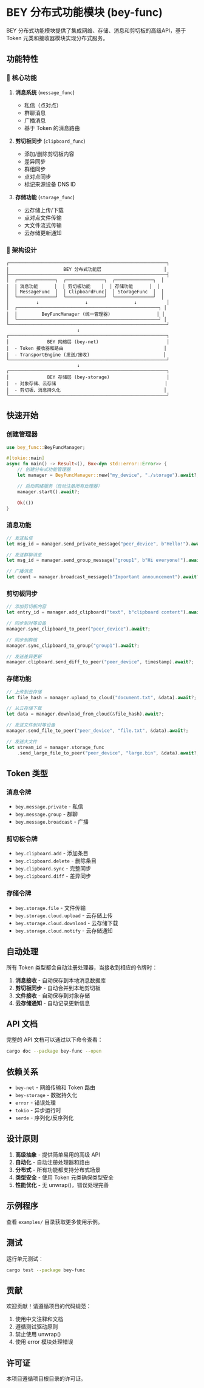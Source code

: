 # BEY 分布式功能模块 (bey-func)

BEY 分布式功能模块提供了集成网络、存储、消息和剪切板的高级API，基于 Token 元类和接收器模块实现分布式服务。

## 功能特性

### 🚀 核心功能

1. **消息系统** (`message_func`)
   - 私信（点对点）
   - 群聊消息
   - 广播消息
   - 基于 Token 的消息路由

2. **剪切板同步** (`clipboard_func`)
   - 添加/删除剪切板内容
   - 差异同步
   - 群组同步
   - 点对点同步
   - 标记来源设备 DNS ID

3. **存储功能** (`storage_func`)
   - 云存储上传/下载
   - 点对点文件传输
   - 大文件流式传输
   - 云存储更新通知

### 📐 架构设计

```text
┌──────────────────────────────────────────────────────────┐
│                    BEY 分布式功能层                       │
├──────────────────────────────────────────────────────────┤
│  ┌──────────────┐  ┌──────────────┐  ┌──────────────┐  │
│  │ 消息功能      │  │ 剪切板功能    │  │ 存储功能      │  │
│  │ MessageFunc  │  │ ClipboardFunc│  │ StorageFunc  │  │
│  └──────────────┘  └──────────────┘  └──────────────┘  │
│          ↓                 ↓                 ↓           │
│  ┌────────────────────────────────────────────────────┐ │
│  │         BeyFuncManager (统一管理器)                 │ │
│  └────────────────────────────────────────────────────┘ │
└──────────────────────────────────────────────────────────┘
                          ↓
┌──────────────────────────────────────────────────────────┐
│              BEY 网络层 (bey-net)                         │
│  - Token 接收器和路由                                     │
│  - TransportEngine (发送/接收)                           │
└──────────────────────────────────────────────────────────┘
                          ↓
┌──────────────────────────────────────────────────────────┐
│              BEY 存储层 (bey-storage)                     │
│  - 对象存储、云存储                                        │
│  - 剪切板、消息持久化                                      │
└──────────────────────────────────────────────────────────┘
```

## 快速开始

### 创建管理器

```rust
use bey_func::BeyFuncManager;

#[tokio::main]
async fn main() -> Result<(), Box<dyn std::error::Error>> {
    // 创建分布式功能管理器
    let manager = BeyFuncManager::new("my_device", "./storage").await?;

    // 启动网络服务（自动注册所有处理器）
    manager.start().await?;

    Ok(())
}
```

### 消息功能

```rust
// 发送私信
let msg_id = manager.send_private_message("peer_device", b"Hello!").await?;

// 发送群聊消息
let msg_id = manager.send_group_message("group1", b"Hi everyone!").await?;

// 广播消息
let count = manager.broadcast_message(b"Important announcement").await?;
```

### 剪切板同步

```rust
// 添加剪切板内容
let entry_id = manager.add_clipboard("text", b"clipboard content").await?;

// 同步到对等设备
manager.sync_clipboard_to_peer("peer_device").await?;

// 同步到群组
manager.sync_clipboard_to_group("group1").await?;

// 发送差异更新
manager.clipboard.send_diff_to_peer("peer_device", timestamp).await?;
```

### 存储功能

```rust
// 上传到云存储
let file_hash = manager.upload_to_cloud("document.txt", &data).await?;

// 从云存储下载
let data = manager.download_from_cloud(&file_hash).await?;

// 发送文件到对等设备
manager.send_file_to_peer("peer_device", "file.txt", &data).await?;

// 发送大文件
let stream_id = manager.storage_func
    .send_large_file_to_peer("peer_device", "large.bin", &data).await?;
```

## Token 类型

### 消息令牌

- `bey.message.private` - 私信
- `bey.message.group` - 群聊
- `bey.message.broadcast` - 广播

### 剪切板令牌

- `bey.clipboard.add` - 添加条目
- `bey.clipboard.delete` - 删除条目
- `bey.clipboard.sync` - 完整同步
- `bey.clipboard.diff` - 差异同步

### 存储令牌

- `bey.storage.file` - 文件传输
- `bey.storage.cloud.upload` - 云存储上传
- `bey.storage.cloud.download` - 云存储下载
- `bey.storage.cloud.notify` - 云存储通知

## 自动处理

所有 Token 类型都会自动注册处理器，当接收到相应的令牌时：

1. **消息接收** - 自动保存到本地消息数据库
2. **剪切板同步** - 自动合并到本地剪切板
3. **文件接收** - 自动保存到对象存储
4. **云存储通知** - 自动记录更新信息

## API 文档

完整的 API 文档可以通过以下命令查看：

```bash
cargo doc --package bey-func --open
```

## 依赖关系

- `bey-net` - 网络传输和 Token 路由
- `bey-storage` - 数据持久化
- `error` - 错误处理
- `tokio` - 异步运行时
- `serde` - 序列化/反序列化

## 设计原则

1. **高级抽象** - 提供简单易用的高级 API
2. **自动化** - 自动注册处理器和路由
3. **分布式** - 所有功能都支持分布式场景
4. **类型安全** - 使用 Token 元类确保类型安全
5. **性能优化** - 无 unwrap()，错误处理完善

## 示例程序

查看 `examples/` 目录获取更多使用示例。

## 测试

运行单元测试：

```bash
cargo test --package bey-func
```

## 贡献

欢迎贡献！请遵循项目的代码规范：

1. 使用中文注释和文档
2. 遵循测试驱动原则
3. 禁止使用 unwrap()
4. 使用 error 模块处理错误

## 许可证

本项目遵循项目根目录的许可证。
